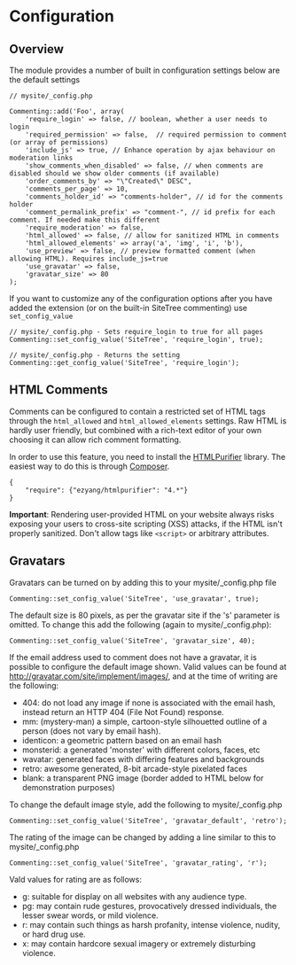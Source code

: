# Configuration

## Overview

The module provides a number of built in configuration settings below are the 
default settings

	// mysite/_config.php 
	
	Commenting::add('Foo', array(
		'require_login' => false, // boolean, whether a user needs to login
		'required_permission' => false,  // required permission to comment (or array of permissions)
		'include_js' => true, // Enhance operation by ajax behaviour on moderation links
		'show_comments_when_disabled' => false, // when comments are disabled should we show older comments (if available)
		'order_comments_by' => "\"Created\" DESC",
		'comments_per_page' => 10,
		'comments_holder_id' => "comments-holder", // id for the comments holder
		'comment_permalink_prefix' => "comment-", // id prefix for each comment. If needed make this different
		'require_moderation' => false,
		'html_allowed' => false, // allow for sanitized HTML in comments
		'html_allowed_elements' => array('a', 'img', 'i', 'b'),
		'use_preview' => false, // preview formatted comment (when allowing HTML). Requires include_js=true
		'use_gravatar' => false,
		'gravatar_size' => 80
	);
	
If you want to customize any of the configuration options after you have added 
the extension (or on the built-in SiteTree commenting) use `set_config_value`

	// mysite/_config.php - Sets require_login to true for all pages
	Commenting::set_config_value('SiteTree', 'require_login', true);
	
	// mysite/_config.php - Returns the setting 
	Commenting::get_config_value('SiteTree', 'require_login');
	
## HTML Comments

Comments can be configured to contain a restricted set of HTML tags through the 
`html_allowed` and `html_allowed_elements` settings. Raw HTML is hardly user 
friendly, but combined with a rich-text editor of your own choosing it can 
allow rich comment formatting.

In order to use this feature, you need to install the
[HTMLPurifier](http://htmlpurifier.org/) library. The easiest way to do this is 
through [Composer](http://getcomposer.org).

	{
		"require": {"ezyang/htmlpurifier": "4.*"}
	}

**Important**: Rendering user-provided HTML on your website always risks 
exposing your users to cross-site scripting (XSS) attacks, if the HTML isn't 
properly sanitized. Don't allow tags like `<script>` or arbitrary attributes.

## Gravatars

Gravatars can be turned on by adding this to your mysite/_config.php file

	Commenting::set_config_value('SiteTree', 'use_gravatar', true);

The default size is 80 pixels, as per the gravatar site if the 's' parameter is 
omitted. To change this add the following (again to mysite/_config.php):

	Commenting::set_config_value('SiteTree', 'gravatar_size', 40);

If the email address used to comment does not have a gravatar, it is possible 
to configure the default image shown.  Valid values can be found at 
http://gravatar.com/site/implement/images/, and at the time of writing are the 
following:

* 404: do not load any image if none is associated with the email hash, instead 
return an HTTP 404 (File Not Found) response.
* mm: (mystery-man) a simple, cartoon-style silhouetted outline of a person 
(does not vary by email hash).
* identicon: a geometric pattern based on an email hash
* monsterid: a generated 'monster' with different colors, faces, etc
* wavatar: generated faces with differing features and backgrounds
* retro: awesome generated, 8-bit arcade-style pixelated faces
* blank: a transparent PNG image (border added to HTML below for demonstration 
purposes)

To change the default image style, add the following to mysite/_config.php

    Commenting::set_config_value('SiteTree', 'gravatar_default', 'retro');

The rating of the image can be changed by adding a line similar to this to 
mysite/_config.php

    Commenting::set_config_value('SiteTree', 'gravatar_rating', 'r');

Vald values for rating are as follows:

* g: suitable for display on all websites with any audience type.
* pg: may contain rude gestures, provocatively dressed individuals, the lesser 
swear words, or mild violence.
* r: may contain such things as harsh profanity, intense violence, nudity, or 
hard drug use.
* x: may contain hardcore sexual imagery or extremely disturbing violence.